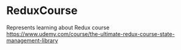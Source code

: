 # ReduxCourse
Represents learning about Redux course https://www.udemy.com/course/the-ultimate-redux-course-state-management-library

